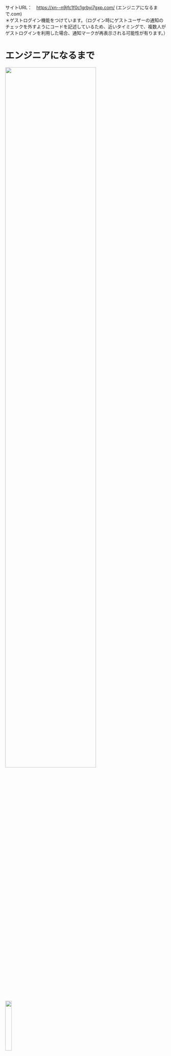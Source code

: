 サイトURL：　https://xn--n9jfc1f0c1grbyi7gxp.com/ (エンジニアになるまで.com)  
 ＊ゲストログイン機能をつけています。（ログイン時にゲストユーザーの通知のチェックを外すようにコードを記述しているため、近いタイミングで、複数人がゲストログインを利用した場合、通知マークが再表示される可能性が有ります。）  

# エンジニアになるまで
<div>
<img src="https://user-images.githubusercontent.com/79825084/124790110-da3ce380-df85-11eb-8dc0-af734e8fdf2a.png" width="75%">　　
<img src="https://user-images.githubusercontent.com/79825084/124790143-e3c64b80-df85-11eb-98ec-c4fa60c4a047.png" width="20%">
</div>

## サイト概要
エンジニア初学者が情報を共有するためのアプリです。
ユーザーの投稿一覧を閲覧したり、コメントを残すことができます。  
また、自身の悩みや、学習過程を呟いたり、  
エンジニア初学者として近況を共有することができます。  

### サイトテーマ
「エンジニアになるまで」  
エンジニア初学者のためのコミュニティサイトです。プログラミング初心者の情報共有をテーマにしています。

### テーマを選んだ理由
未経験エンジニアとして、プログラミングスクールに在籍していますが、  
スクールに在籍することで、未経験ながらエンジニアを目指している仲間達の存在を実感でき、  
学習を進める上で大変励みになりました。  
  
１つのスクールだけではなく、オンライン上で様々な未経験エンジニアの方々と繋がれるコミュニティが欲しいと思い、  
今回のアプリ開発に至りました。

### ターゲットユーザ
・エンジニア初学者の方々

### 主な利用シーン

・自分以外のエンジニア初学者の情報を知りたい時  
・エンジニア初学者としての近況を発信したい時  

## ER図

![スクリーンショット 2021-06-30 3 13 03](https://user-images.githubusercontent.com/79825084/123847267-5c5b5580-d951-11eb-8bad-fed787b749f1.png)
<!-- https://app.diagrams.net/#G19MSTgCaf3ddilD5w0r2Ofhu3RYUa9_LC   -->
<!-- テーブル定義書  
https://docs.google.com/spreadsheets/d/1d5gmjA4eFFvZiRHlB6r5tNswYaAGzvUiuPYxAmBsEDs/edit#gid=1427335530  
詳細設計書  
https://docs.google.com/spreadsheets/d/1Qb4WOSmpRb9nLdiNKu54Ly3G1wDO0JN3PgWfEfZb4H4/edit#gid=0 -->

## 機能・実装一覧
・ポストの投稿、ポストへのコメント、コメントへの返信（リプライ）機能  
・リポスト（リツイート）機能  
・RSpec(System Spec)を用いたE2Eテスト  
・お問い合わせ機能（Actionmailerを使用）  
・N+1問題への対応（gem'bullet'、gem'counter_culture'を使用）  
・非同期通信  
・通知機能(2種類)  
　　1　フォローされた時、投稿に対してコメント、リプライを受けた時  
　　2　DMを受けた時  
・リンクプレビュー機能（外部API　'link_preview'を使用）  
　　＊APIは無料枠での利用につき、使用制限が有り。  
  １ユーザーの短時間でのリクエスト数にも制限があるため、うまく機能しない可能性が有ります。  

＊その他、機能・実装の詳細は下記URLをご確認願います  
https://docs.google.com/spreadsheets/d/1_HPNzhP4DSkcBaBIqMjc8MeEn3_E1-fHyP7tUgCb5Tc/edit#gid=0

## 使用技術

- バックエンド言語：Ruby 2.6.3
- テストフレームワーク：Rspec
- フレームワーク：Ruby on Rails 5.2.6  
- データベース ：MySql 5.7  
- フロント言語：JavaScript
- JSフレームワーク：jQuery
- IDE：Cloud9  

## 本番環境

- AWS (EC2、RDS、Route53)
- Nginx、 Puma
- Github actionを用いた自動デプロイ

<!--## 使用素材-->
<!--- 外部サービスの画像素材・音声素材を使用した場合は、必ずサービス名とURLを明記してください。-->
<!--- 使用しない場合は、使用素材の項目をREADMEから削除してください。-->
